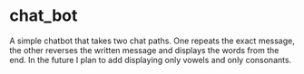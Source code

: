 # chat_bot

A simple chatbot that takes two chat paths. One repeats the exact message, the other reverses the written message and displays the words from the end. In the future I plan to add displaying only vowels and only consonants.
